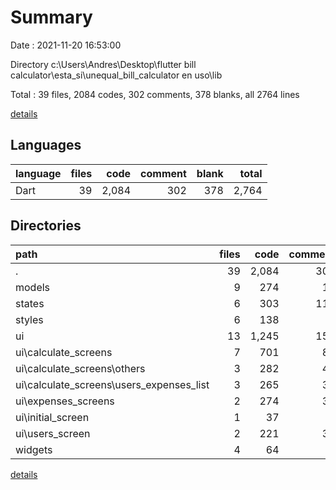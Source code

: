 # Summary

Date : 2021-11-20 16:53:00

Directory c:\Users\Andres\Desktop\flutter bill calculator\esta_si\unequal_bill_calculator  en uso\lib

Total : 39 files,  2084 codes, 302 comments, 378 blanks, all 2764 lines

[details](details.md)

## Languages
| language | files | code | comment | blank | total |
| :--- | ---: | ---: | ---: | ---: | ---: |
| Dart | 39 | 2,084 | 302 | 378 | 2,764 |

## Directories
| path | files | code | comment | blank | total |
| :--- | ---: | ---: | ---: | ---: | ---: |
| . | 39 | 2,084 | 302 | 378 | 2,764 |
| models | 9 | 274 | 18 | 54 | 346 |
| states | 6 | 303 | 114 | 104 | 521 |
| styles | 6 | 138 | 8 | 25 | 171 |
| ui | 13 | 1,245 | 156 | 173 | 1,574 |
| ui\calculate_screens | 7 | 701 | 83 | 80 | 864 |
| ui\calculate_screens\others | 3 | 282 | 40 | 34 | 356 |
| ui\calculate_screens\users_expenses_list | 3 | 265 | 30 | 29 | 324 |
| ui\expenses_screens | 2 | 274 | 34 | 37 | 345 |
| ui\initial_screen | 1 | 37 | 5 | 5 | 47 |
| ui\users_screen | 2 | 221 | 30 | 39 | 290 |
| widgets | 4 | 64 | 2 | 11 | 77 |

[details](details.md)